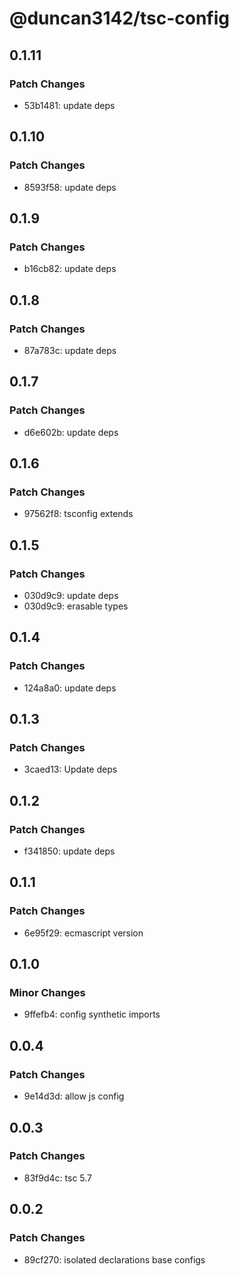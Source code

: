 # @duncan3142/tsc-config

## 0.1.11

### Patch Changes

- 53b1481: update deps

## 0.1.10

### Patch Changes

- 8593f58: update deps

## 0.1.9

### Patch Changes

- b16cb82: update deps

## 0.1.8

### Patch Changes

- 87a783c: update deps

## 0.1.7

### Patch Changes

- d6e602b: update deps

## 0.1.6

### Patch Changes

- 97562f8: tsconfig extends

## 0.1.5

### Patch Changes

- 030d9c9: update deps
- 030d9c9: erasable types

## 0.1.4

### Patch Changes

- 124a8a0: update deps

## 0.1.3

### Patch Changes

- 3caed13: Update deps

## 0.1.2

### Patch Changes

- f341850: update deps

## 0.1.1

### Patch Changes

- 6e95f29: ecmascript version

## 0.1.0

### Minor Changes

- 9ffefb4: config synthetic imports

## 0.0.4

### Patch Changes

- 9e14d3d: allow js config

## 0.0.3

### Patch Changes

- 83f9d4c: tsc 5.7

## 0.0.2

### Patch Changes

- 89cf270: isolated declarations
  base configs
